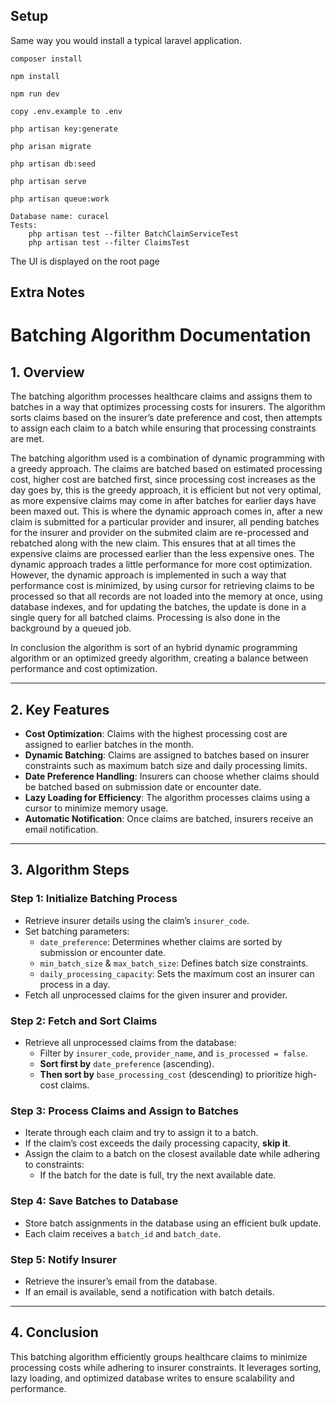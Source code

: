 


## Setup

Same way you would install a typical laravel application.

    composer install

    npm install

    npm run dev

    copy .env.example to .env

    php artisan key:generate

    php arisan migrate

    php artisan db:seed

    php artisan serve

    php artisan queue:work

    Database name: curacel
    Tests:
        php artisan test --filter BatchClaimServiceTest
        php artisan test --filter ClaimsTest
The UI is displayed on the root page

## Extra Notes
# **Batching Algorithm Documentation**

## **1. Overview**
The batching algorithm processes healthcare claims and assigns them to batches in a way that optimizes processing costs for insurers. The algorithm sorts claims based on the insurer’s date preference and cost, then attempts to assign each claim to a batch while ensuring that processing constraints are met.

The batching algorithm used is a combination of dynamic programming with a greedy approach. The claims are batched based on estimated processing cost, higher cost are batched first, since processing cost increases as the day goes by, this is the greedy approach, it is efficient but not very optimal, as more expensive claims may come in after batches for earlier days have been maxed out. This is where the dynamic approach comes in, after a new claim is submitted for a particular provider and insurer, all pending batches for the insurer and provider on the submited claim are re-processed and rebatched along with the new claim. This ensures that at all times the expensive claims are processed earlier than the less expensive ones. The dynamic approach trades a little performance for more cost optimization. However, the dynamic approach is implemented in such a way that performance cost is minimized, by using cursor for retrieving claims to be processed so that all records are not loaded into the memory at once, using database indexes, and for updating the batches, the update is done in a single query for all batched claims. Processing is also done in the background by a queued job.

In conclusion the algorithm is sort of an hybrid dynamic programming algorithm or an optimized greedy algorithm, creating a balance between performance and cost optimization.

---

## **2. Key Features**
- **Cost Optimization**: Claims with the highest processing cost are assigned to earlier batches in the month.
- **Dynamic Batching**: Claims are assigned to batches based on insurer constraints such as maximum batch size and daily processing limits.
- **Date Preference Handling**: Insurers can choose whether claims should be batched based on submission date or encounter date.
- **Lazy Loading for Efficiency**: The algorithm processes claims using a cursor to minimize memory usage.
- **Automatic Notification**: Once claims are batched, insurers receive an email notification.

---

## **3. Algorithm Steps**

### **Step 1: Initialize Batching Process**
- Retrieve insurer details using the claim’s `insurer_code`.
- Set batching parameters:
  - `date_preference`: Determines whether claims are sorted by submission or encounter date.
  - `min_batch_size` & `max_batch_size`: Defines batch size constraints.
  - `daily_processing_capacity`: Sets the maximum cost an insurer can process in a day.
- Fetch all unprocessed claims for the given insurer and provider.

### **Step 2: Fetch and Sort Claims**
- Retrieve all unprocessed claims from the database:
  - Filter by `insurer_code`, `provider_name`, and `is_processed = false`.
  - **Sort first by** `date_preference` (ascending).
  - **Then sort by** `base_processing_cost` (descending) to prioritize high-cost claims.

### **Step 3: Process Claims and Assign to Batches**
- Iterate through each claim and try to assign it to a batch.
- If the claim’s cost exceeds the daily processing capacity, **skip it**.
- Assign the claim to a batch on the closest available date while adhering to constraints:
  - If the batch for the date is full, try the next available date.

### **Step 4: Save Batches to Database**
- Store batch assignments in the database using an efficient bulk update.
- Each claim receives a `batch_id` and `batch_date`.

### **Step 5: Notify Insurer**
- Retrieve the insurer’s email from the database.
- If an email is available, send a notification with batch details.

---

## **4. Conclusion**
This batching algorithm efficiently groups healthcare claims to minimize processing costs while adhering to insurer constraints. It leverages sorting, lazy loading, and optimized database writes to ensure scalability and performance.




